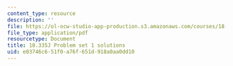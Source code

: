 ```yaml
---
content_type: resource
description: ''
file: https://ol-ocw-studio-app-production.s3.amazonaws.com/courses/18-335j-introduction-to-numerical-methods-spring-2019/e03746c651f0a76f651d918a0aa0dd10_MIT18_335JS19_pset1sol.pdf
file_type: application/pdf
resourcetype: Document
title: 18.335J Problem set 1 solutions
uid: e03746c6-51f0-a76f-651d-918a0aa0dd10
---
```

